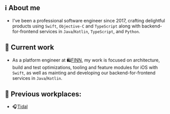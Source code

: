 ## ℹ️ About me
- I've been a professional software engineer since 2017, crafting delightful products using `Swift`, `Objective-C` and `TypeScript` along with backend-for-frontend services in `Java`/`Kotlin`, `TypeScript`, and `Python`.

## 💼 Current work
 - As a platform engineer at 🛍️[FINN](https://www.finn.no), my work is focused on architecture, build and test optimizations, tooling and feature modules for iOS with `Swift`, as well as mainting and developing our backend-for-frontend services in `Java`/`Kotlin`.

## 📁 Previous workplaces: 
- 🎧[Tidal](https://tidal.com)
